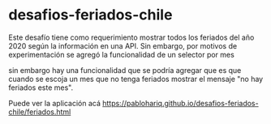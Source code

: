 # desafios-feriados-chile
Este desafío tiene como requerimiento mostrar todos los feriados del año 2020 según la información en una API. Sin embargo, por motivos de experimentación se agregó la funcionalidad de un selector por mes

sin embargo hay una funcionalidad que se podría agregar que es que cuando se escoja un mes que no tenga feriados mostrar el mensaje "no hay feriados este mes".

Puede ver la aplicación acá
https://pablohariq.github.io/desafios-feriados-chile/feriados.html
